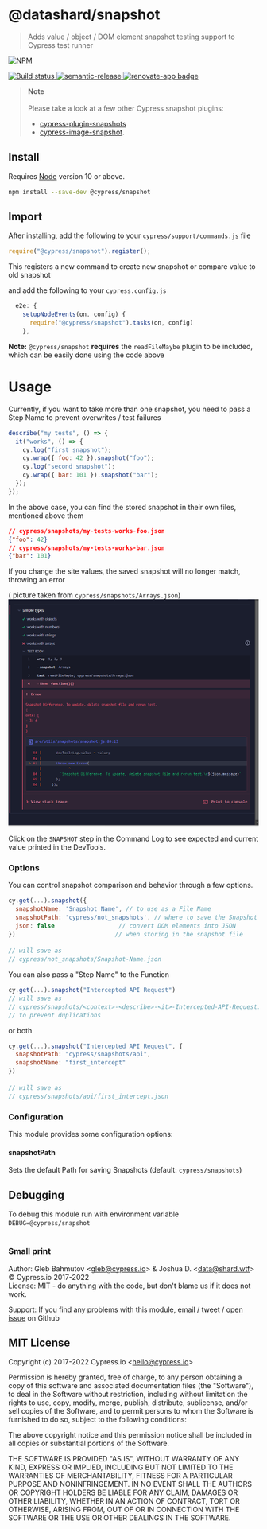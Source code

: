 # @datashard/snapshot

> Adds value / object / DOM element snapshot testing support to Cypress test runner

[![NPM][npm-icon] ][npm-url]

[![Build status][ci-image] ][ci-url]
[![semantic-release][semantic-image] ][semantic-url]
[![renovate-app badge][renovate-badge]][renovate-app]

> **Note** \
> \
> Please take a look at a few other Cypress snapshot plugins:
>
> - [cypress-plugin-snapshots](https://github.com/meinaart/cypress-plugin-snapshots)
> - [cypress-image-snapshot](https://github.com/palmerhq/cypress-image-snapshot).

## Install

Requires [Node](https://nodejs.org/en/) version 10 or above.

```sh
npm install --save-dev @cypress/snapshot
```

## Import

After installing, add the following to your `cypress/support/commands.js` file

```js
require("@cypress/snapshot").register();
```

This registers a new command to create new snapshot or compare value to old snapshot

and add the following to your `cypress.config.js`

```js
  e2e: {
    setupNodeEvents(on, config) {
      require("@cypress/snapshot").tasks(on, config)
    },
```

**Note:** `@cypress/snapshot` **requires** the `readFileMaybe` plugin to be included, which can be easily done using the code above

# Usage

Currently, if you want to take more than one snapshot, you need to pass a Step Name to prevent overwrites / test failures

```js
describe("my tests", () => {
  it("works", () => {
    cy.log("first snapshot");
    cy.wrap({ foo: 42 }).snapshot("foo");
    cy.log("second snapshot");
    cy.wrap({ bar: 101 }).snapshot("bar");
  });
});
```

In the above case, you can find the stored snapshot in their own files, mentioned above them

```json
// cypress/snapshots/my-tests-works-foo.json
{"foo": 42}
// cypress/snapshots/my-tests-works-bar.json
{"bar": 101}
```

If you change the site values, the saved snapshot will no longer match, throwing an error

( picture taken from `cypress/snapshots/Arrays.json`)
![Snapshot mismatch](.github/assets/updated-mismatch.png)

Click on the `SNAPSHOT` step in the Command Log to see expected and current value printed in the DevTools.

### Options

You can control snapshot comparison and behavior through a few options.

```js
cy.get(...).snapshot({
  snapshotName: 'Snapshot Name', // to use as a File Name
  snapshotPath: 'cypress/not_snapshots', // where to save the Snapshot
  json: false                  // convert DOM elements into JSON
})                            // when storing in the snapshot file

// will save as
// cypress/not_snapshots/Snapshot-Name.json
```

You can also pass a "Step Name" to the Function

```js
cy.get(...).snapshot("Intercepted API Request")
// will save as
// cypress/snapshots/<context>-<describe>-<it>-Intercepted-API-Request.json
// to prevent duplications
```

or both

```js
cy.get(...).snapshot("Intercepted API Request", {
  snapshotPath: "cypress/snapshots/api",
  snapshotName: "first_intercept"
})

// will save as
// cypress/snapshots/api/first_intercept.json
```

### Configuration

This module provides some configuration options:

#### snapshotPath

Sets the default Path for saving Snapshots (default: `cypress/snapshots`)

## Debugging

To debug this module run with environment variable `DEBUG=@cypress/snapshot`

#

### Small print

Author: Gleb Bahmutov &lt;gleb@cypress.io&gt; &amp; Joshua D. &lt;[data@shard.wtf](mailto:data@shard.wtf)&gt; &copy; Cypress.io 2017-2022
<br>
License: MIT - do anything with the code, but don't blame us if it does not work.

Support: If you find any problems with this module, email / tweet /
[open issue](https://github.com/cypress-io/snapshot/issues) on Github

## MIT License

Copyright (c) 2017-2022 Cypress.io &lt;hello@cypress.io&gt;

Permission is hereby granted, free of charge, to any person
obtaining a copy of this software and associated documentation
files (the "Software"), to deal in the Software without
restriction, including without limitation the rights to use,
copy, modify, merge, publish, distribute, sublicense, and/or sell
copies of the Software, and to permit persons to whom the
Software is furnished to do so, subject to the following
conditions:

The above copyright notice and this permission notice shall be
included in all copies or substantial portions of the Software.

THE SOFTWARE IS PROVIDED "AS IS", WITHOUT WARRANTY OF ANY KIND,
EXPRESS OR IMPLIED, INCLUDING BUT NOT LIMITED TO THE WARRANTIES
OF MERCHANTABILITY, FITNESS FOR A PARTICULAR PURPOSE AND
NONINFRINGEMENT. IN NO EVENT SHALL THE AUTHORS OR COPYRIGHT
HOLDERS BE LIABLE FOR ANY CLAIM, DAMAGES OR OTHER LIABILITY,
WHETHER IN AN ACTION OF CONTRACT, TORT OR OTHERWISE, ARISING
FROM, OUT OF OR IN CONNECTION WITH THE SOFTWARE OR THE USE OR
OTHER DEALINGS IN THE SOFTWARE.

[npm-icon]: https://nodei.co/npm/@cypress/snapshot.svg?downloads=true
[npm-url]: https://npmjs.org/package/@cypress/snapshot
[ci-image]: https://travis-ci.org/cypress-io/snapshot.svg?branch=master
[ci-url]: https://travis-ci.org/cypress-io/snapshot
[semantic-image]: https://img.shields.io/badge/%20%20%F0%9F%93%A6%F0%9F%9A%80-semantic--release-e10079.svg
[semantic-url]: https://github.com/semantic-release/semantic-release
[renovate-badge]: https://img.shields.io/badge/renovate-app-blue.svg
[renovate-app]: https://renovateapp.com/
